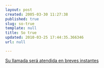 ```yaml
---
layout: post
created: 2005-03-30 11:27:38
published: true
slug: so-true
template: null
title: So true
updated: 2010-03-25 17:44:35.366346
url: null

---
```


<a href='http://www.little-gamers.com/2005/03/17/1155/'>Su llamada será atendida en breves instantes</a>



